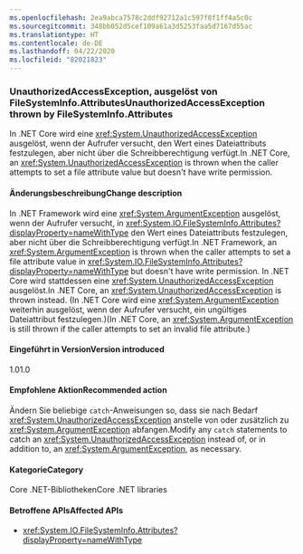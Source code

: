 ```yaml
---
ms.openlocfilehash: 2ea9abca7578c2ddf92712a1c597f8f1ff4a5c0c
ms.sourcegitcommit: 348bb052d5cef109a61a3d5253faa5d7167d55ac
ms.translationtype: HT
ms.contentlocale: de-DE
ms.lasthandoff: 04/22/2020
ms.locfileid: "82021823"
---
```

### <a name="unauthorizedaccessexception-thrown-by-filesysteminfoattributes"></a><span data-ttu-id="a43f9-101">UnauthorizedAccessException, ausgelöst von FileSystemInfo.Attributes</span><span class="sxs-lookup"><span data-stu-id="a43f9-101">UnauthorizedAccessException thrown by FileSystemInfo.Attributes</span></span>

<span data-ttu-id="a43f9-102">In .NET Core wird eine <xref:System.UnauthorizedAccessException> ausgelöst, wenn der Aufrufer versucht, den Wert eines Dateiattributs festzulegen, aber nicht über die Schreibberechtigung verfügt.</span><span class="sxs-lookup"><span data-stu-id="a43f9-102">In .NET Core, an <xref:System.UnauthorizedAccessException> is thrown when the caller attempts to set a file attribute value but doesn't have write permission.</span></span>

#### <a name="change-description"></a><span data-ttu-id="a43f9-103">Änderungsbeschreibung</span><span class="sxs-lookup"><span data-stu-id="a43f9-103">Change description</span></span>

<span data-ttu-id="a43f9-104">In .NET Framework wird eine <xref:System.ArgumentException> ausgelöst, wenn der Aufrufer versucht, in <xref:System.IO.FileSystemInfo.Attributes?displayProperty=nameWithType> den Wert eines Dateiattributs festzulegen, aber nicht über die Schreibberechtigung verfügt.</span><span class="sxs-lookup"><span data-stu-id="a43f9-104">In .NET Framework, an <xref:System.ArgumentException> is thrown when the caller attempts to set a file attribute value in <xref:System.IO.FileSystemInfo.Attributes?displayProperty=nameWithType> but doesn't have write permission.</span></span> <span data-ttu-id="a43f9-105">In .NET Core wird stattdessen eine <xref:System.UnauthorizedAccessException> ausgelöst.</span><span class="sxs-lookup"><span data-stu-id="a43f9-105">In .NET Core, an <xref:System.UnauthorizedAccessException> is thrown instead.</span></span> <span data-ttu-id="a43f9-106">(In .NET Core wird eine <xref:System.ArgumentException> weiterhin ausgelöst, wenn der Aufrufer versucht, ein ungültiges Dateiattribut festzulegen.)</span><span class="sxs-lookup"><span data-stu-id="a43f9-106">(In .NET Core, an <xref:System.ArgumentException> is still thrown if the caller attempts to set an invalid file attribute.)</span></span>

#### <a name="version-introduced"></a><span data-ttu-id="a43f9-107">Eingeführt in Version</span><span class="sxs-lookup"><span data-stu-id="a43f9-107">Version introduced</span></span>

<span data-ttu-id="a43f9-108">1.0</span><span class="sxs-lookup"><span data-stu-id="a43f9-108">1.0</span></span>

#### <a name="recommended-action"></a><span data-ttu-id="a43f9-109">Empfohlene Aktion</span><span class="sxs-lookup"><span data-stu-id="a43f9-109">Recommended action</span></span>

<span data-ttu-id="a43f9-110">Ändern Sie beliebige `catch`-Anweisungen so, dass sie nach Bedarf <xref:System.UnauthorizedAccessException> anstelle von oder zusätzlich zu <xref:System.ArgumentException> abfangen.</span><span class="sxs-lookup"><span data-stu-id="a43f9-110">Modify any `catch` statements to catch an <xref:System.UnauthorizedAccessException> instead of, or in addition to, an <xref:System.ArgumentException>, as necessary.</span></span>

#### <a name="category"></a><span data-ttu-id="a43f9-111">Kategorie</span><span class="sxs-lookup"><span data-stu-id="a43f9-111">Category</span></span>

<span data-ttu-id="a43f9-112">Core .NET-Bibliotheken</span><span class="sxs-lookup"><span data-stu-id="a43f9-112">Core .NET libraries</span></span>

#### <a name="affected-apis"></a><span data-ttu-id="a43f9-113">Betroffene APIs</span><span class="sxs-lookup"><span data-stu-id="a43f9-113">Affected APIs</span></span>

- <xref:System.IO.FileSystemInfo.Attributes?displayProperty=nameWithType>

<!--

#### Affected APIs

- `P:System.IO.FileSystemInfo.Attributes`

-->
